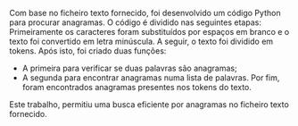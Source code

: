 Com base no ficheiro texto fornecido, foi desenvolvido um código Python para procurar anagramas.
O código é dividido nas seguintes etapas:
Primeiramente os caracteres foram substituídos por espaços em branco e o texto foi convertido em letra minúscula.
A seguir, o texto foi dividido em tokens.
Após isto, foi criado duas funções:
 - A primeira para verificar se duas palavras são anagramas;
 - A segunda para encontrar anagramas numa lista de palavras.
Por fim, foram encontrados anagramas presentes nos tokens do texto.

Este trabalho, permitiu uma busca eficiente por anagramas no ficheiro texto fornecido.
